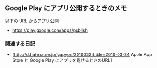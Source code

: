 ## Google Play にアプリ公開するときのメモ

以下の URL からアプリ公開

* https://play.google.com/apps/publish



### 関連する日記


* [http://d.hatena.ne.jp/igapyon/20160324:title=2016-03-24 Apple App Store と Google Play にアプリを載せるときのURL]



